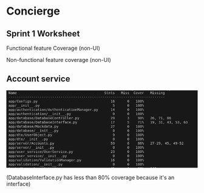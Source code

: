 # Concierge
## Sprint 1 Worksheet

Functional feature Coverage (non-UI)

Non-functional feature coverage (non-UI)

## Account service

![Diagram](/Docs/Sprint1/images/account-coverage.png)

(DatabaseInterface.py has less than 80% coverage because it's an interface)